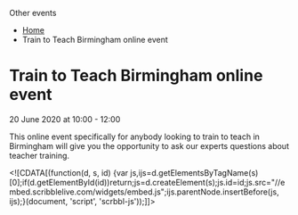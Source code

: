 Other events

*   [Home](/)
*   Train to Teach Birmingham online event

Train to Teach Birmingham online event
======================================

20 June 2020 at 10:00 - 12:00

This online event specifically for anybody looking to train to teach in Birmingham will give you the opportunity to ask our experts questions about teacher training. 

<!\[CDATA\[(function(d, s, id) {var js,ijs=d.getElementsByTagName(s)\[0\];if(d.getElementById(id))return;js=d.createElement(s);js.id=id;js.src="//embed.scribblelive.com/widgets/embed.js";ijs.parentNode.insertBefore(js, ijs);}(document, 'script', 'scrbbl-js'));\]\]>